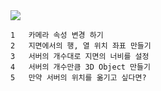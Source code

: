 <img src="https://user-images.githubusercontent.com/75718898/180395359-f3d38a13-0e43-4a8b-8a1a-0ed2102d346d.png" />

    1	카메라 속성 변경 하기
    2	지면에서의 행, 열 위치 좌표 만들기
    3	서버의 개수대로 지면의 너비를 설정
    4	서버의 개수만큼 3D Object 만들기
    5	만약 서버의 위치를 옮기고 싶다면?
